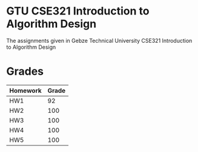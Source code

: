 # GTU CSE321 Introduction to Algorithm Design
The assignments given in Gebze Technical University CSE321 Introduction to Algorithm Design

# Grades
| Homework | Grade |
| -------- | -------- |
| HW1 | 92 |
| HW2 | 100 |
| HW3 | 100 |
| HW4 | 100 |
| HW5 | 100 |
